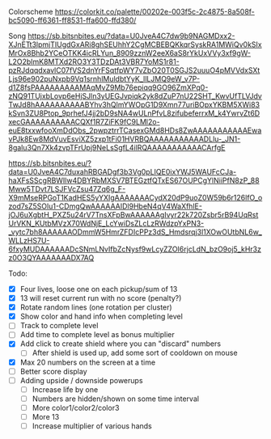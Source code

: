 Colorscheme
https://colorkit.co/palette/00202e-003f5c-2c4875-8a508f-bc5090-ff6361-ff8531-ffa600-ffd380/

Song
https://sb.bitsnbites.eu/?data=U0JveA4C7dw9b9NAGMDxx2-XJnETt3lpmjTIUgdGxARi8ghSEUhhY2CgMCBEBQKkqrSyskRA1MWiQv0kSIxMrOx8Bhb2YCeOTKK4icRLYun_8909zznW2eeX6aS8rYkUxVVy3xf9gW-L2O2bImK8MTXd2RO3Y3TDzDAt3VBR7YoMS1r81-pzRJdqqdxavlC07fVS2dnYrFSqtfpWY7vZbO20T0SGJS2uuuO4pMVVdxSXtLjs96e902puNxpb9Vq1srnhlMuldbtYyK_llLJMQ9eW_v7P-d1Z8fsPAAAAAAAAAMAqMvZ9Mb76epiqq9GO96ZmXPq0-zNQ91TUjxbLovp6eHjSJln3yUEGJvpiqk2yk8dZuP7nU22SHT_KwvUfTLVJdvTwJd8hAAAAAAAAAABYhv3hQlmYWOpG1D9Xmn77uriBOpxYKBM5XWi83kSvn3ZU8Ptop_9prhefJ4jj2bD9sNA4wULnPfvL8zifubeferrxM_k4YwrvZt6DxecGAAAAAAAAAACQXf1R7ZiFK9fC9LMl2o-euE8txxwfooXmDdObs_2pwpztrrTCasexGMd8HDs8ZwAAAAAAAAAAAEwavPJk8Ew8MdVuvEsviXZ5zxp1tFi01HVRBQAAAAAAAAAAADLlu-_JN1-8galu3Qn7Xk4zvpTFrUpj9NeLsSgfL4ilRQAAAAAAAAAAACArfgE


https://sb.bitsnbites.eu/?data=U0JveA4C7duxahRBGADgf3b3Vg0pLIQE0ixYWJ5WAUFcCJa-haXFsSScgRBWIlw4DBYRbMXSV7BTEGztfQTxES67OUPCgYlNiiPfN8zP_88Mww5TDvt7LSJFVcZsu47Zq6g_F-X9mMseRPGoT1KadHES5yYXIgAAAAAAACydX20dP9uoZ0W59b6r126lfO_ozod7sZ5SOlu1-CDmgQwAAAAAAIDl9HbeN4qV4WaXfhlE-jOJ6uXgbtH_PXZ5u24rV7TnsXFpBwAAAAAAgIvyr22k720Zsbr5rB94UqRstUrVKN_KUtbMVzX70WdNjE_LcYwiDsZLcLzRWdzpYxPN3-_vytc7bh8AAAAAAODmmW5HmrZFDIcPPz3dS_Hmdsrqj3l1XOwOUtbNL6w_WLLzHS7U-6fxyMUDAAAAAADcSNmLNvIfbZcNysf9wLcyZZOI6rjcLdN_bzO9oj5_kHr3zz0O3QYAAAAAAADX7AQ

Todo:

- [x] Four lives, loose one on each pickup/sum of 13
- [x] 13 will reset current run with no score (penalty?)
- [x] Rotate random lines (one rotation per cluster)
- [x] Show color and hand info when completing level
- [ ] Track to complete level
- [ ] Add time to complete level as bonus multiplier
- [x] Add click to create shield where you can "discard" numbers
  - [ ] After shield is used up, add some sort of cooldown on mouse
- [x] Max 20 numbers on the screen at a time
- [ ] Better score display
- [ ] Adding upside / downside powerups
  - [ ] Increase life by one
  - [ ] Numbers are hidden/shown on some time interval
  - [ ] More color1/color2/color3
  - [ ] More 13
  - [ ] Increase multiplier of various hands
